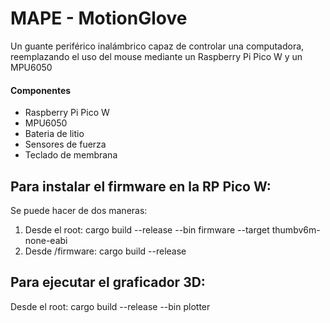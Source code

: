 # MAPE - MotionGlove
Un guante periférico inalámbrico capaz de controlar una computadora, reemplazando el uso del mouse mediante un Raspberry Pi Pico W y un MPU6050

#### Componentes
- Raspberry Pi Pico W
- MPU6050
- Bateria de litio
- Sensores de fuerza
- Teclado de membrana


## Para instalar el firmware en la RP Pico W:
Se puede hacer de dos maneras:
1. Desde el root: cargo build --release --bin firmware --target thumbv6m-none-eabi
2. Desde /firmware: cargo build --release

## Para ejecutar el graficador 3D:
Desde el root: cargo build --release --bin plotter